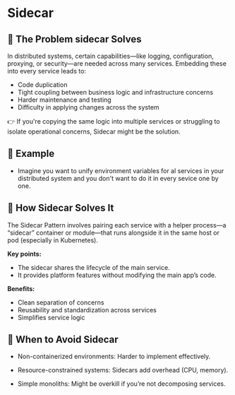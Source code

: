 # Sidecar

## 🧩 The Problem sidecar Solves
In distributed systems, certain capabilities—like logging, configuration, proxying, or security—are needed across many services. Embedding these into every service leads to:

- Code duplication
- Tight coupling between business logic and infrastructure concerns
- Harder maintenance and testing
- Difficulty in applying changes across the system

👉 If you're copying the same logic into multiple services or struggling to isolate operational concerns, Sidecar might be the solution.


## 👀 Example
- Imagine you want to unify environment variables for al services in your distributed system and you don't want to do it in every sevice one by one.

## 🔧 How Sidecar Solves It
The Sidecar Pattern involves pairing each service with a helper process—a “sidecar” container or module—that runs alongside it in the same host or pod (especially in Kubernetes).

**Key points:**
- The sidecar shares the lifecycle of the main service.
- It provides platform features without modifying the main app’s code.

**Benefits:**
- Clean separation of concerns
- Reusability and standardization across services
- Simplifies service logic

## 🚫 When to Avoid Sidecar
- Non-containerized environments: Harder to implement effectively.

- Resource-constrained systems: Sidecars add overhead (CPU, memory).

- Simple monoliths: Might be overkill if you’re not decomposing services.